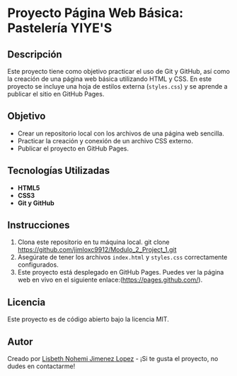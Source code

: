 # Proyecto Página Web Básica: Pastelería YIYE'S

## Descripción

Este proyecto tiene como objetivo practicar el uso de Git y GitHub, así como la creación de una página web básica utilizando HTML y CSS. En este proyecto se incluye una hoja de estilos externa (`styles.css`) y se aprende a publicar el sitio en GitHub Pages.

## Objetivo

- Crear un repositorio local con los archivos de una página web sencilla.
- Practicar la creación y conexión de un archivo CSS externo.
- Publicar el proyecto en GitHub Pages.

## Tecnologías Utilizadas

- **HTML5**
- **CSS3**
- **Git y GitHub**

## Instrucciones

1. Clona este repositorio en tu máquina local. 
    git clone https://github.com/jimloxc9912/Modulo_2_Project_1.git
2. Asegúrate de tener los archivos `index.html` y `styles.css` correctamente configurados.
3. Este proyecto está desplegado en GitHub Pages. Puedes ver la página web en vivo en el siguiente enlace:(https://pages.github.com/).

## Licencia

Este proyecto es de código abierto bajo la licencia MIT.


## Autor

Creado por [Lisbeth Nohemi Jimenez Lopez](https://github.com/jimloxc9912?tab=repositories) - ¡Si te gusta el proyecto, no dudes en contactarme!
